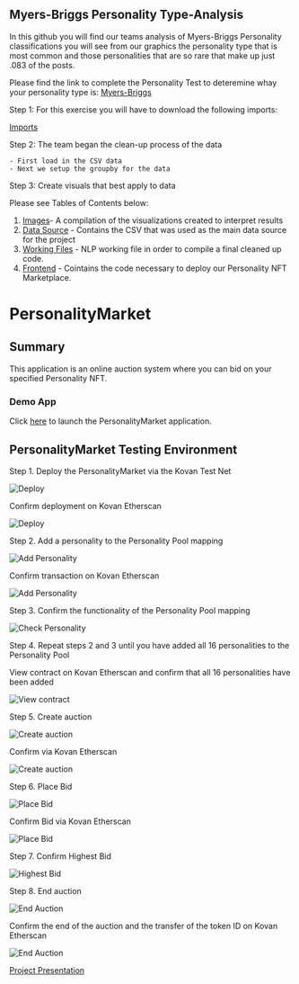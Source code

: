 ## Myers-Briggs Personality Type-Analysis

In this github you will find our teams analysis of Myers-Briggs Personality classifications you will see from our graphics the personality type that is most common and those personalities that are so rare that make up just .083 of the posts. 

Please find the link to complete the Personality Test to deteremine whay your personality type is: [Myers-Briggs](https://www.16personalities.com/free-personality-test)

Step 1: For this exercise you will have to download the following imports:

[Imports](https://github.com/eml33530/Project_3/blob/main/PNG%20FIles/imports.PNG)


Step 2: The team began the clean-up process of the data


    - First load in the CSV data 
    - Next we setup the groupby for the data
    
Step 3: Create visuals that best apply to data




Please see Tables of Contents below:

1. [Images](https://github.com/eml33530/Project_3/tree/main/PNG%20FIles)- A compilation of the visualizations created to interpret results
2. [Data Source](https://github.com/eml33530/Project_3/tree/main/Resources) - Contains the CSV that was used as the main data source for the project
3. [Working Files](https://github.com/eml33530/Project_3/tree/main/WorkingVersions) - NLP working file in order to compile a final cleaned up code. 
4. [Frontend](https://github.com/eml33530/Project_3/tree/main/frontend) - Cointains the code necessary to deploy our Personality NFT Marketplace.



# PersonalityMarket

## Summary

This application is an online auction system where you can bid on your specified Personality NFT.

### Demo App

Click [here](https://jacobj215.github.io/personality-market/frontend/index.html) to launch the PersonalityMarket application.


## PersonalityMarket Testing Environment 

Step 1. Deploy the PersonalityMarket via the Kovan Test Net

![Deploy](PNG%20FIles/personality-auction/deploy-kv.png)

Confirm deployment on Kovan Etherscan

![Deploy](PNG%20FIles/personality-auction/deploy-tx.png)

Step 2. Add a personality to the Personality Pool mapping 

![Add Personality](PNG%20FIles/personality-auction/add-personality.png)

Confirm transaction on Kovan Etherscan

![Add Personality](PNG%20FIles/personality-auction/add-personality-tx.png)

Step 3. Confirm the functionality of the Personality Pool mapping

![Check Personality](PNG%20FIles/personality-auction/check-personality.png)

Step 4. Repeat steps 2 and 3 until you have added all 16 personalities to the Personality Pool

View contract on Kovan Etherscan and confirm that all 16 personalities have been added 

![View contract](PNG%20FIles/personality-auction/personality-market-tx.png)

Step 5. Create auction 

![Create auction](PNG%20FIles/personality-auction/create-auction.png)

Confirm via Kovan Etherscan 

![Create auction](PNG%20FIles/personality-auction/create-auction-tx.png)

Step 6. Place Bid

![Place Bid](PNG%20FIles/personality-auction/place-bid.png)

Confirm Bid via Kovan Etherscan 

![Place Bid](PNG%20FIles/personality-auction/place-bid-tx.png)

Step 7. Confirm Highest Bid

![Highest Bid](PNG%20FIles/personality-auction/confirm-highestBid.png)

Step 8. End auction

![End Auction](PNG%20FIles/personality-auction/end-auction.png)

Confirm the end of the auction and the transfer of the token ID on Kovan Etherscan 

![End Auction](PNG%20FIles/personality-auction/end-auction-tx.png)


[Project Presentation](https://docs.google.com/presentation/d/1MlCGuKfGs2WF97yYohh6I6yZrRNaMoVV68n_hK6E-gA/edit#slide=id.ge52f9e2bb4_0_220)
